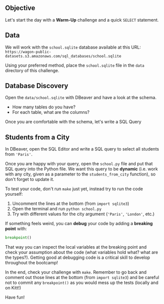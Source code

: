 ## Objective

Let's start the day with a **Warm-Up** challenge and a quick `SELECT` statement.

## Data
We will work with the `school.sqlite` database available at this URL:
`https://wagon-public-datasets.s3.amazonaws.com/sql_databases/school.sqlite`

Using your preferred method, place the `school.sqlite` file in the `data` directory of this challenge.

## Database Discovery

Open the `data/school.sqlite` with DBeaver and have a look at the schema.

- How many tables do you have?
- For each table, what are the columns?

Once you are comfortable with the schema, let's write a SQL Query

## Students from a City

In DBeaver, open the SQL Editor and write a SQL query to select all students from `'Paris'`.

Once you are happy with your query, open the `school.py` file and put that SQL query into the Python file. We want this query to be **dynamic** (i.e. work with any city, given as a parameter to the `students_from_city` function), so don't forget to update it.

To test your code, don't run `make` just yet, instead try to run the code yourself:

1. Uncomment the lines at the bottom (from `import sqlite3`)
1. Open the terminal and run `python school.py`
1. Try with different values for the city argument (`'Paris'`, `'London'`, etc.)

If something feels weird, you can **debug** your code by adding a **breaking point** with:

```python
breakpoint()
```

That way you can inspect the local variables at the breaking point and check your assumption about the code (what variables hold what? what are the types?). Getting good at debugging code is a critical skill to develop throughout the bootcamp!

In the end, check your challenge with `make`. Remember to go back and comment out those lines at the bottom (from `import sqlite3`) and be careful not to commit any `breakpoint()` as you would mess up the tests (locally and on Kitt!)

Have fun!
